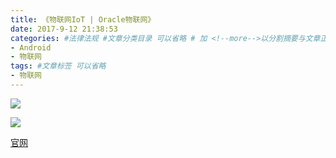 ```yaml
---
title: 《物联网IoT | Oracle物联网》
date: 2017-9-12 21:38:53
categories: #法律法规 #文章分类目录 可以省略 # 加 <!--more-->以分割摘要与文章正文。
- Android
- 物联网
tags: #文章标签 可以省略
- 物联网
---
```

![](https://i.imgur.com/IxtbrS4.png)

<!--more-->

![](https://i.imgur.com/U9S2DXc.png)

[官网](https://www.oracle.com/solutions/internet-of-things/)








